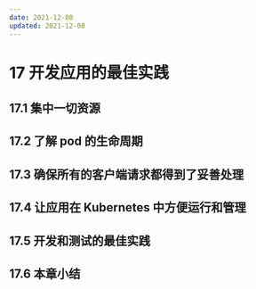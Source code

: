 ```yaml
---
date: 2021-12-08
updated: 2021-12-08
---
```


# 17 开发应用的最佳实践

## 17.1 集中一切资源

## 17.2 了解 pod 的生命周期

## 17.3 确保所有的客户端请求都得到了妥善处理

## 17.4 让应用在 Kubernetes 中方便运行和管理

## 17.5 开发和测试的最佳实践

## 17.6 本章小结
